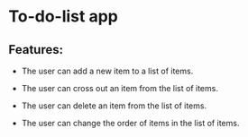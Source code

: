 # To-do-list app

## Features:

* The user can add a new item to a list of items.

* The user can cross out an item from the list of items.

* The user can delete an item from the list of items.

* The user can change the order of items in the list of items.

